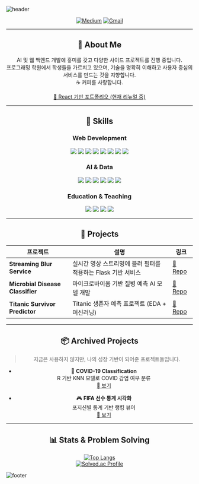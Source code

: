![header](https://capsule-render.vercel.app/api?type=Waving&color=gradient&text=OSW's%20GitHub&height=200&fontSize=100&animation=fadeIn)

<div align="center">

[![Medium](https://img.shields.io/badge/medium-000000?style=flat-square&logo=medium&logoColor=white)](https://medium.com/@smartosw)
[![Gmail](https://img.shields.io/badge/gmail-EA4335?style=flat-square&logo=gmail&logoColor=white)]()

---

## 👋 About Me

AI 및 웹 백엔드 개발에 흥미를 갖고 다양한 사이드 프로젝트를 진행 중입니다.  
프로그래밍 학원에서 학생들을 가르치고 있으며, 기술을 명확히 이해하고 사용자 중심의 서비스를 만드는 것을 지향합니다.  
☕ 커피를 사랑합니다.

[📎 React 기반 포트폴리오 (현재 리뉴얼 중)](https://sleepyhood.github.io/osw_portfolio/#/)

---

## 🧰 Skills

### Web Development
<img src="https://img.shields.io/badge/html5-E34F26?style=flat-square&logo=html5&logoColor=white"/>
<img src="https://img.shields.io/badge/css3-1572B6?style=flat-square&logo=css3&logoColor=white"/>
<img src="https://img.shields.io/badge/JavaScript-F7DF1E?style=flat-square&logo=javascript&logoColor=black"/>
<img src="https://img.shields.io/badge/react-61DAFB?style=flat-square&logo=react&logoColor=white"/>
<img src="https://img.shields.io/badge/Node.js-339933?style=flat-square&logo=nodedotjs&logoColor=white"/>
<img src="https://img.shields.io/badge/flask-000000?style=flat-square&logo=flask&logoColor=white"/>
<img src="https://img.shields.io/badge/mysql-4479A1?style=flat-square&logo=mysql&logoColor=white"/>
<img src="https://img.shields.io/badge/firebase-FFCA28?style=flat-square&logo=firebase&logoColor=black"/>

### AI & Data
<img src="https://img.shields.io/badge/Python-3776AB?style=flat-square&logo=python&logoColor=white"/>
<img src="https://img.shields.io/badge/R-276DC3?style=flat-square&logo=R&logoColor=white"/>
<img src="https://img.shields.io/badge/tensorflow-FF6F00?style=flat-square&logo=tensorflow&logoColor=white"/>
<img src="https://img.shields.io/badge/scikitlearn-F7931E?style=flat-square&logo=scikitlearn&logoColor=white"/>
<img src="https://img.shields.io/badge/opencv-5C3EE8?style=flat-square&logo=opencv&logoColor=white"/>
<img src="https://img.shields.io/badge/jupyter-F37626?style=flat-square&logo=jupyter&logoColor=white"/>

### Education & Teaching
<img src="https://img.shields.io/badge/scratch-4D97FF?style=flat-square&logo=scratch&logoColor=white"/>
<img src="https://img.shields.io/badge/arduino-00878F?style=flat-square&logo=arduino&logoColor=white"/>
<img src="https://img.shields.io/badge/C++-00599C?style=flat-square&logo=cplusplus&logoColor=white"/>
<img src="https://img.shields.io/badge/java-%23ED8B00.svg?style=flat-square&logo=java&logoColor=white"/>

---

## 🚀 Projects

| 프로젝트 | 설명 | 링크 |
|----------|------|------|
| **Streaming Blur Service** | 실시간 영상 스트리밍에 블러 필터를 적용하는 Flask 기반 서비스 | [🔗 Repo](https://github.com/sleepyhood/Capstone_Design) |
| **Microbial Disease Classifier** | 마이크로바이옴 기반 질병 예측 AI 모델 개발 | [🔗 Repo](https://github.com/sleepyhood/Microbial-based_disease_classification) |
| **Titanic Survivor Predictor** | Titanic 생존자 예측 프로젝트 (EDA + 머신러닝) | [🔗 Repo](https://github.com/sleepyhood/Titanic_Survivor_Predictions) |

---

## 📦 Archived Projects

> 지금은 사용하지 않지만, 나의 성장 기반이 되어준 프로젝트들입니다.

- 🦠 **COVID-19 Classification**  
  R 기반 KNN 모델로 COVID 감염 여부 분류  
  [🔗 보기](https://github.com/sleepyhood/COVID19_Classification)

- 🎮 **FIFA 선수 통계 시각화**  
  포지션별 통계 기반 랭킹 뷰어  
  [🔗 보기](https://github.com/sleepyhood/FIFA_Crawling)

---

## 📊 Stats & Problem Solving

[![Top Langs](https://github-readme-stats.vercel.app/api/top-langs/?username=sleepyhood&layout=compact&hide_border=true&title_color=004386&icon_color=004386)](https://github.com/sleepyhood)  
[![Solved.ac Profile](http://mazassumnida.wtf/api/v2/generate_badge?boj=smartosw)](https://solved.ac/smartosw/)

</div>

![footer](https://capsule-render.vercel.app/api?section=footer&type=waving&color=gradient)
